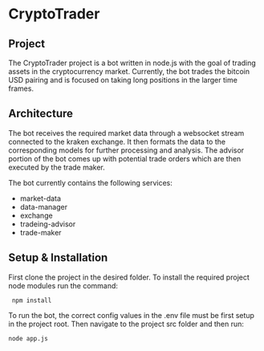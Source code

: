 # CryptoTrader

## Project
The CryptoTrader project is a bot written in node.js with the goal of trading assets in the cryptocurrency market.
Currently, the bot trades the bitcoin USD pairing and is focused on taking long positions in the larger time frames.

## Architecture
The bot receives the required market data through a websocket stream connected to the kraken exchange.
It then formats the data to the corresponding models for further processing and analysis. The advisor portion
of the bot comes up with potential trade orders which are then executed by the trade maker.

The bot currently contains the following services:

* market-data
* data-manager
* exchange
* tradeing-advisor
* trade-maker

## Setup & Installation
First clone the project in the desired folder.
To install the required project node modules run the command:
```
 npm install
```

To run the bot, the correct config values in the .env file must be first setup in the project root.
Then navigate to the project src folder and then run:

```
node app.js
```
